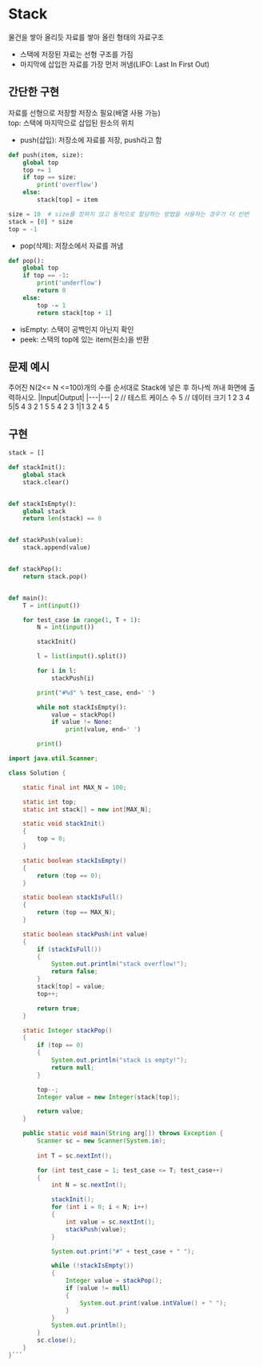 # Stack
물건을 쌓아 올리듯 자료를 쌓아 올린 형태의 자료구조
- 스택에 저장된 자료는 선형 구조를 가짐
- 마지막에 삽입한 자료를 가장 먼저 꺼냄(LIFO: Last In First Out)

## 간단한 구현
자료를 선형으로 저장할 저장소 필요(배열 사용 가능)  
top: 스택에 마지막으로 삽입된 원소의 위치

- push(삽입): 저장소에 자료를 저장, push라고 함
```python
def push(item, size):
    global top
    top += 1
    if top == size:
        print('overflow')
    else:
        stack[top] = item

size = 10  # size를 정하지 않고 동적으로 할당하는 방법을 사용하는 경우가 더 빈번
stack = [0] * size
top = -1
```
- pop(삭제): 저장소에서 자료를 꺼냄
```python
def pop():
    global top
    if top == -1:
        print('underflow')
        return 0
    else:
        top -= 1
        return stack[top + 1]
```
- isEmpty: 스택이 공백인지 아닌지 확인
- peek: 스택의 top에 있는 item(원소)을 반환

## 문제 예시
주어진 N(2<= N <=100)개의 수를 순서대로 Stack에 넣은 후 하나씩 꺼내 화면에 출력하시오.
|Input|Output|
|---|---|
2 // 테스트 케이스 수
5 // 데이터 크기
1 2 3 4 5|5 4 3 2 1
5
5 4 2 3 1|1 3 2 4 5

## 구현
```python
stack = []

def stackInit():
    global stack
    stack.clear()


def stackIsEmpty():
    global stack
    return len(stack) == 0


def stackPush(value):
    stack.append(value)


def stackPop():
    return stack.pop()


def main():
    T = int(input())

    for test_case in range(1, T + 1):
        N = int(input())

        stackInit()

        l = list(input().split())

        for i in l:
            stackPush(i)

        print("#%d" % test_case, end=' ')

        while not stackIsEmpty():
            value = stackPop()
            if value != None:
                print(value, end=' ')

        print()
```

```java
import java.util.Scanner;

class Solution {

	static final int MAX_N = 100;

	static int top;
	static int stack[] = new int[MAX_N];

	static void stackInit()
	{
		top = 0;
	}

	static boolean stackIsEmpty()
	{
		return (top == 0);
	}

	static boolean stackIsFull()
	{
		return (top == MAX_N);
	}

	static boolean stackPush(int value)
	{
		if (stackIsFull())
		{
			System.out.println("stack overflow!");
			return false;
		}
		stack[top] = value;
		top++;

		return true;
	}

	static Integer stackPop()
	{
		if (top == 0) 
		{
			System.out.println("stack is empty!");
			return null;
		}

		top--;		
		Integer value = new Integer(stack[top]);

		return value;
	}

	public static void main(String arg[]) throws Exception {
		Scanner sc = new Scanner(System.in);
		
		int T = sc.nextInt();

		for (int test_case = 1; test_case <= T; test_case++)
		{
			int N = sc.nextInt();

			stackInit();
			for (int i = 0; i < N; i++) 
			{
				int value = sc.nextInt();
				stackPush(value);
			}

			System.out.print("#" + test_case + " ");

			while (!stackIsEmpty())
			{
				Integer value = stackPop();
				if (value != null)
				{
					System.out.print(value.intValue() + " ");
				}
			}
			System.out.println();
		}
		sc.close();
	}
}```